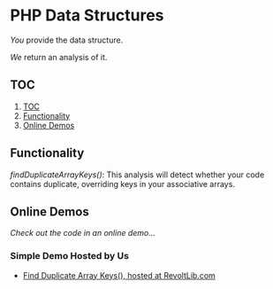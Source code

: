 ﻿# PHP Data Structures

*You* provide the data structure.

*We* return an analysis of it.

## TOC

1. [TOC](#toc)
2. [Functionality](#functionality)
3. [Online Demos](#online-demos)

## Functionality

_findDuplicateArrayKeys()_: This analysis will detect whether your code contains duplicate, overriding keys in your associative arrays.

## Online Demos

_Check out the code in an online demo..._

### Simple Demo Hosted by Us

* [Find Duplicate Array Keys(), hosted at RevoltLib.com](https://www.revoltlib.com/datautilities.php?action=findDuplicateArrayKeys)